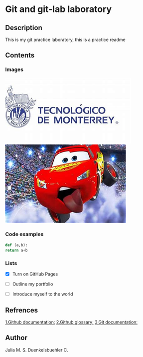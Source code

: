 # Git and git-lab laboratory
## Description
This is my git practice laboratory,
this is a practice readme 
## Contents
### Images
![Tec](https://github.com/juliaduenk/Tareas_individuales/blob/caab78932a8e1988f4dc8662788562b62e668bb5/download.jpg)
![Lightning McQueen](https://github.com/juliaduenk/git-lab/blob/7af894bd89d6080b1b7cd8266c59e161c5b626ed/OIP.jpg)

### Code examples 
```Python
def (a,b):
return a+b
```

### Lists
- [x] Turn on GitHub Pages
- [ ] Outline my portfolio
- [ ] Introduce myself to the world



## Refrences 

[1.Github documentation:](https://docs.github.com/en)
[2.Github glossary:](https://docs.github.com/en/get-started/learning-about-github/github-glossary)
[3.Git documentation: ](https://git-scm.com/doc)

## Author
Julia M. S. Duenkelsbuehler C. 
